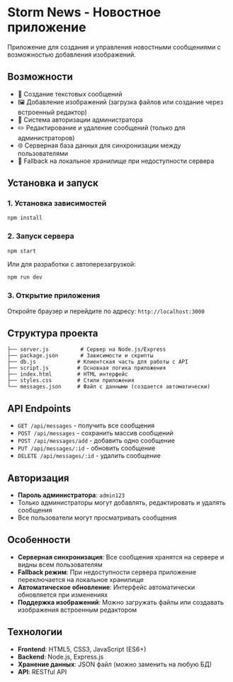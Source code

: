 # Storm News - Новостное приложение

Приложение для создания и управления новостными сообщениями с возможностью добавления изображений.

## Возможности

- 📝 Создание текстовых сообщений
- 🖼️ Добавление изображений (загрузка файлов или создание через встроенный редактор)
- 👤 Система авторизации администратора
- ✏️ Редактирование и удаление сообщений (только для администраторов)
- 🌐 Серверная база данных для синхронизации между пользователями
- 💾 Fallback на локальное хранилище при недоступности сервера

## Установка и запуск

### 1. Установка зависимостей

```bash
npm install
```

### 2. Запуск сервера

```bash
npm start
```

Или для разработки с автоперезагрузкой:

```bash
npm run dev
```

### 3. Открытие приложения

Откройте браузер и перейдите по адресу: `http://localhost:3000`

## Структура проекта

```
├── server.js          # Сервер на Node.js/Express
├── package.json       # Зависимости и скрипты
├── db.js             # Клиентская часть для работы с API
├── script.js         # Основная логика приложения
├── index.html        # HTML интерфейс
├── styles.css        # Стили приложения
└── messages.json     # Файл с данными (создается автоматически)
```

## API Endpoints

- `GET /api/messages` - получить все сообщения
- `POST /api/messages` - сохранить массив сообщений
- `POST /api/messages/add` - добавить одно сообщение
- `PUT /api/messages/:id` - обновить сообщение
- `DELETE /api/messages/:id` - удалить сообщение

## Авторизация

- **Пароль администратора**: `admin123`
- Только администраторы могут добавлять, редактировать и удалять сообщения
- Все пользователи могут просматривать сообщения

## Особенности

- **Серверная синхронизация**: Все сообщения хранятся на сервере и видны всем пользователям
- **Fallback режим**: При недоступности сервера приложение переключается на локальное хранилище
- **Автоматическое обновление**: Интерфейс автоматически обновляется при изменениях
- **Поддержка изображений**: Можно загружать файлы или создавать изображения встроенным редактором

## Технологии

- **Frontend**: HTML5, CSS3, JavaScript (ES6+)
- **Backend**: Node.js, Express.js
- **Хранение данных**: JSON файл (можно заменить на любую БД)
- **API**: RESTful API
